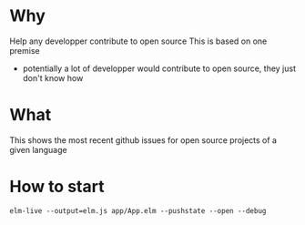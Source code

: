 # Why
Help any developper contribute to open source
This is based on one premise
- potentially a lot of developper would contribute to open source, they just don't know how

# What
This shows the most recent github issues for open source projects of a given language

# How to start
`elm-live --output=elm.js app/App.elm --pushstate --open --debug`
